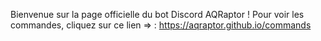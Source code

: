 Bienvenue sur la page officielle du bot Discord AQRaptor ! Pour voir les commandes, cliquez sur ce lien => : https://aqraptor.github.io/commands
